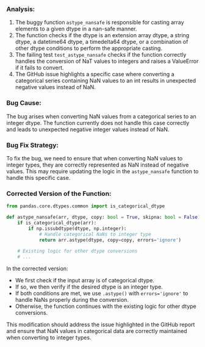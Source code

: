 ### Analysis:
1. The buggy function `astype_nansafe` is responsible for casting array elements to a given dtype in a nan-safe manner.
2. The function checks if the dtype is an extension array dtype, a string dtype, a datetime64 dtype, a timedelta64 dtype, or a combination of other dtype conditions to perform the appropriate casting.
3. The failing test `test_astype_nansafe` checks if the function correctly handles the conversion of NaT values to integers and raises a ValueError if it fails to convert.
4. The GitHub issue highlights a specific case where converting a categorical series containing NaN values to an int results in unexpected negative values instead of NaN.

### Bug Cause:
The bug arises when converting NaN values from a categorical series to an integer dtype. The function currently does not handle this case correctly and leads to unexpected negative integer values instead of NaN.

### Bug Fix Strategy:
To fix the bug, we need to ensure that when converting NaN values to integer types, they are correctly represented as NaN instead of negative values. This may require updating the logic in the `astype_nansafe` function to handle this specific case.

### Corrected Version of the Function:
```python
from pandas.core.dtypes.common import is_categorical_dtype

def astype_nansafe(arr, dtype, copy: bool = True, skipna: bool = False):
    if is_categorical_dtype(arr):
        if np.issubdtype(dtype, np.integer):
            # Handle categorical NaNs to integer type
            return arr.astype(dtype, copy=copy, errors='ignore')
    
    # Existing logic for other dtype conversions
    # ...
``` 

In the corrected version:
- We first check if the input array is of categorical dtype.
- If so, we then verify if the desired dtype is an integer type.
- If both conditions are met, we use `.astype()` with `errors='ignore'` to handle NaNs properly during the conversion.
- Otherwise, the function continues with the existing logic for other dtype conversions.

This modification should address the issue highlighted in the GitHub report and ensure that NaN values in categorical data are correctly maintained when converting to integer types.
